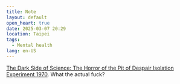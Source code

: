 ```yaml
---
title: Note
layout: default
open_heart: true
date: 2025-03-07 20:29
location: Taipei
tags: 
  - Mental health
lang: en-US
---
```


[The Dark Side of Science: The Horror of the Pit of Despair Isolation Experiment 1970](https://www.youtube.com/watch?v=oro_sYO3shc). What the actual fuck?
